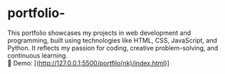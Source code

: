 # portfolio-
This portfolio showcases my projects in web development and programming, built using technologies like HTML, CSS, JavaScript, and Python. It reflects my passion for coding, creative problem-solving, and continuous learning.<br>
🔗 Demo: [(http://127.0.0.1:5500/portfilo(nk)/index.html)]

